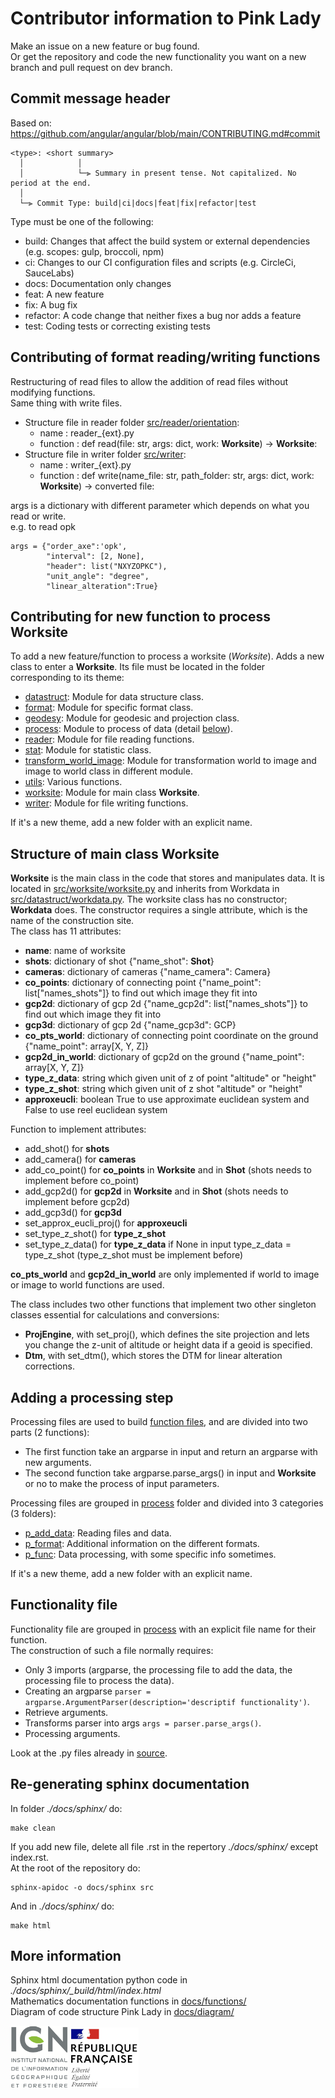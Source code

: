 # Contributor information to Pink Lady

Make an issue on a new feature or bug found.  
Or get the repository and code the new functionality you want on a new branch and pull request on dev branch.

## Commit message header

Based on: https://github.com/angular/angular/blob/main/CONTRIBUTING.md#commit

```
<type>: <short summary>
  │            │
  │            └─⫸ Summary in present tense. Not capitalized. No period at the end.
  │
  └─⫸ Commit Type: build|ci|docs|feat|fix|refactor|test
```
Type must be one of the following:

  * build: Changes that affect the build system or external dependencies (e.g. scopes: gulp, broccoli, npm)
  * ci: Changes to our CI configuration files and scripts (e.g. CircleCi, SauceLabs)
  * docs: Documentation only changes
  * feat: A new feature
  * fix: A bug fix
  * refactor: A code change that neither fixes a bug nor adds a feature
  * test: Coding tests or correcting existing tests

## Contributing of format reading/writing functions

Restructuring of read files to allow the addition of read files without modifying functions.  
Same thing with write files.
- Structure file in reader folder [src/reader/orientation](./src/reader/orientation/):
    - name : reader_{ext}.py
    - function : def read(file: str, args: dict, work: **Worksite**) -> **Worksite**:
- Structure file in writer folder [src/writer](./src/writer/): 
    - name : writer_{ext}.py
    - function : def write(name_file: str, path_folder: str, args: dict, work: **Worksite**) -> converted file:

args is a dictionary with different parameter which depends on what you read or write.  
e.g. to read opk
```
args = {"order_axe":'opk',
        "interval": [2, None],
        "header": list("NXYZOPKC"),
        "unit_angle": "degree",
        "linear_alteration":True}
```

## Contributing for new function to process Worksite

To add a new feature/function to process a worksite (*Worksite*). Adds a new class to enter a **Worksite**. Its file must be located in the folder corresponding to its theme: 
* [datastruct](./src/datastruct/): Module for data structure class.
* [format](./src/format/): Module for specific format class.
* [geodesy](./src/geodesy/): Module for geodesic and projection class.
* [process](./src/process/): Module to process of data (detail [below](#adding-a-processing-step)).
* [reader](./src/reader/): Module for file reading functions.
* [stat](./src/stat/): Module for statistic class.
* [transform_world_image](./src/transform_world_image/): Module for transformation world to image and image to world class in different module.
* [utils](./src/utils/): Various functions.
* [worksite](./src/worksite/): Module for main class **Worksite**.
* [writer](./src/writer/): Module for file writing functions.

If it's a new theme, add a new folder with an explicit name.

## Structure of main class Worksite

**Worksite** is the main class in the code that stores and manipulates data. It is located in [src/worksite/worksite.py](./src/worksite/worksite.py) and inherits from Workdata in [src/datastruct/workdata.py](./src/datastruct/workdata.py). The worksite class has no constructor; **Workdata** does. The constructor requires a single attribute, which is the name of the construction site.  
The class has 11 attributes:
* **name**: name of worksite
* **shots**: dictionary of shot {"name_shot": **Shot**}
* **cameras**: dictionary of cameras {"name_camera": Camera}
* **co_points**: dictionary of connecting point {"name_point": list["names_shots"]} to find out which image they fit into
* **gcp2d**: dictionary of gcp 2d {"name_gcp2d": list["names_shots"]} to find out which image they fit into
* **gcp3d**: dictionary of gcp 2d {"name_gcp3d": GCP}
* **co_pts_world**: dictionary of connecting point coordinate on the ground {"name_point": array[X, Y, Z]}
* **gcp2d_in_world**: dictionary of gcp2d on the ground {"name_point": array[X, Y, Z]}
* **type_z_data**: string which given unit of z of point "altitude" or "height"
* **type_z_shot**: string which given unit of z shot "altitude" or "height"
* **approxeucli**: boolean True to use approximate euclidean system and False to use reel euclidean system

Function to implement attributes:
* add_shot() for **shots**
* add_camera() for **cameras**
* add_co_point() for **co_points** in **Worksite** and in **Shot** (shots needs to implement before co_point)
* add_gcp2d() for **gcp2d** in **Worksite** and in **Shot** (shots needs to implement before gcp2d)
* add_gcp3d() for **gcp3d**
* set_approx_eucli_proj() for **approxeucli**
* set_type_z_shot() for **type_z_shot**
* set_type_z_data() for **type_z_data** if None in input type_z_data = type_z_shot (type_z_shot must be implement before)


**co_pts_world** and **gcp2d_in_world** are only implemented if world to image or image to world functions are used.

The class includes two other functions that implement two other singleton classes essential for calculations and conversions:
* **ProjEngine**, with set_proj(), which defines the site projection and lets you change the z-unit of altitude or height data if a geoid is specified.
* **Dtm**, with set_dtm(), which stores the DTM for linear alteration corrections.

## Adding a processing step

Processing files are used to build [function files](#functionality-file), and are divided into two parts (2 functions):
* The first function take an argparse in input and return an argparse with new arguments.
* The second function take argparse.parse_args() in input and **Worksite** or no to make the process of input parameters.

Processing files are grouped in [process](./src/process/) folder and divided into 3 categories (3 folders):
* [p_add_data](./src/process/p_add_data/): Reading files and data.
* [p_format](./src/process/p_format/): Additional information on the different formats.
* [p_func](./src/process/p_func/): Data processing, with some specific info sometimes.

If it's a new theme, add a new folder with an explicit name.

## Functionality file

Functionality file are grouped in [process](./tools) with an explicit file name for their function.  
The construction of such a file normally requires:
* Only 3 imports (argparse, the processing file to add the data, the processing file to process the data).
* Creating an argparse `parser = argparse.ArgumentParser(description='descriptif functionality')`.
* Retrieve arguments.
* Transforms parser into args `args = parser.parse_args()`.
* Processing arguments.

Look at the .py files already in [source](./src).

## Re-generating sphinx documentation

In folder *./docs/sphinx/* do:
```
make clean
```
If you add new file, delete all file .rst in the repertory *./docs/sphinx/* except index.rst.  
At the root of the repository do:
```
sphinx-apidoc -o docs/sphinx src
```
And in *./docs/sphinx/* do:
```
make html
```

## More information

Sphinx html documentation python code in *./docs/sphinx/_build/html/index.html*  
Mathematics documentation functions in [docs/functions/](./docs/functions/)  
Diagram of code structure Pink Lady in [docs/diagram/](./docs/diagram/)

![logo ign](docs/image/logo_ign.png) ![logo fr](docs/image/Republique_Francaise_Logo.png)